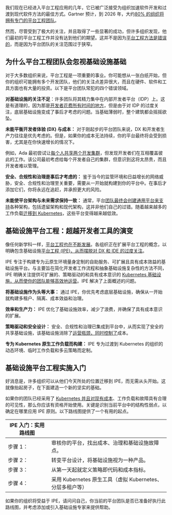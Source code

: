 我们现在已经进入平台工程应用的几年，它已被广泛接受为组织加速软件开发和过渡到现代软件方法的最佳方式。Gartner 预计，到 2026 年，大约[80% 的组织将拥有专门的平台工程团队](https://www.gartner.com/en/infrastructure-and-it-operations-leaders/topics/platform-engineering)。

然而，尽管受到了极大的关注，并且取得了一些显著的成功，但许多组织发现，他们最初的平台工程工作并没有达到他们的期望。这并不是因为[平台工程方法是错误的](https://thenewstack.io/youre-doing-platform-engineering-wrong-probably/)，而是因为平台团队的关注范围过于狭窄。

## 为什么平台工程团队会忽视基础设施基础

对于大多数组织来说，平台工程是一项重要的事业。你可能想从一张白纸开始，但你的组织可能拥有多个开发团队，他们的关注点差异很大，而且在硬件、软件和工具方面也有大量的投资。以下是平台团队常犯的四个错误领域。

**对基础设施的关注不足**：许多团队将其精力集中在内部开发者平台（IDP）上。这是有道理的，因为那是[开发者花费所有时间的地方](https://thenewstack.io/why-traditional-logging-and-observability-waste-developer-time/)，但是由于对 IDP 的过度关注，底层基础设施变成了事后才考虑的问题。当基础薄弱时，整个建筑都会摇摇欲坠。

**未能平衡开发者体验 (DX) 与成本：** 对于刚起步的平台团队来说，DX 和开发者生产力往往是优先考虑的。但是，如果你的成本无法持续，你的平台最终将会受到损害，尤其是在你快速增长的情况下。

例如，Ada 最初尝试让[每个人共享两个开发集群](https://www.vcluster.com/case-studies/ada-cx)，但发现开发者们在互相覆盖彼此的工作。该公司最初考虑给每个开发者自己的集群，但意识到这将太昂贵，而且开发者难以管理。

**安全、合规性和治理是事后才考虑的：** 鉴于当今的监管环境和日益增长的网络威胁，安全、合规性和治理至关重要，需要从一开始就构建到你的平台中。在事后才添加它们，你将永远在追赶，并承担更大的风险。

**未能使平台架构与未来需求保持一致：** 通常，平台[团队最终会创建通用平台来支持](https://thenewstack.io/how-team-topologies-supports-platform-engineering/)各种架构，包括遗留架构和现代架构，这并非他们自己的过错。随着越来越多的工作负载[迁移到 Kubernetes](https://thenewstack.io/how-to-jump-start-your-stalled-kubernetes-migration/)，这些平台变得越来越低效。

## 基础设施平台工程：超越开发者工具的演变

像任何新学科一样，[平台工程也在不断发展](https://thenewstack.io/platform-engineering-is-devops-evolved-new-report-shows/)。各组织正在扩展平台工程的概念，以明确包含基础设施[平台工程 (IPE)，从而摆脱对 DX 和 IDE 的过度关注](https://thenewstack.io/the-pillars-of-platform-engineering-part-5-orchestration/)。

IPE 专注于构建专为云原生环境量身定制的自助服务、可扩展且具有成本效益的基础设施平台。与主要旨在简化开发者工作流程和抽象基础设施复杂性的方法不同，IPE 明确关注提供可扩展的、策略驱动的和具有成本意识的 [Kubernetes 基础设施，从而使你的团队能够高效地运营](https://thenewstack.io/understanding-the-kubernetes-operator-pattern/)。IPE 解决了上面概述的问题。

**将基础设施作为头等大事：** 通过 IPE，你优先考虑底层基础设施，确保从一开始就构建多租户、隔离、成本效益和治理。

**效率和生产力：** IPE 优化了基础设施效率，减少了浪费，并确保了具有成本意识的扩展。

**策略驱动和安全设计：** 安全、合规性和治理已集成到平台中，从而实现了安全的共享基础设施，该基础设施消除了[运营瓶颈，同时控制了](https://thenewstack.io/chaos-to-control-3-steps-for-automating-incident-management/)成本。

**专为 Kubernetes 原生工作负载而构建：** IPE 专为过渡到 Kubernetes 的组织的动态环境、临时工作负载和多云策略而定制。

## 基础设施平台工程实施入门

好消息是，许多组织可以从他们今天所处的位置迁移到 IPE，而无需从头开始。这就像抬起房子，在下面建造一个新的坚实的基础。

如果你的团队已经采用了 [Kubernetes 并且对现有成本](https://thenewstack.io/how-to-gain-visibility-into-kubernetes-cost-allocation/)、工作负载和故障具有合理的可见性，那么你应该有资格开始使用。关键是识别当前平台中的结构性弱点，以确定在哪里应用 IPE 原则。以下路线图提供了一个有用的起点。

| IPE 入门：实用路线图 | |
| --- | --- |
| 步骤 1： | 审核你的平台，找出成本、治理和基础设施故障点。 |
| 步骤 2： | 转变平台设计，将基础设施视为一种产品。 |
| 步骤 3： | 从第一天起就定义策略即代码和成本指标。 |
| 步骤 4： | 采用 Kubernetes 原生工具（虚拟 Kubernetes、分层多租户等） |

如果你的组织将受益于 IPE，请问问自己，你当前的平台团队是否已准备好执行此路线图，并考虑添加或引入基础设施专家来提供帮助。
